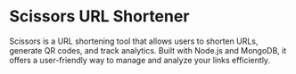 # Scissors URL Shortener

Scissors is a URL shortening tool that allows users to shorten URLs, generate QR codes, and track analytics. Built with Node.js and MongoDB, it offers a user-friendly way to manage and analyze your links efficiently.
